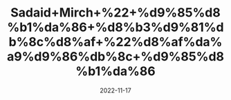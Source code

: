 ---
title: 'Sadaid+Mirch+%22+%d9%85%d8%b1%da%86+%d8%b3%d9%81%db%8c%d8%af+%22%d8%af%da%a9%d9%86%db%8c+%d9%85%d8%b1%da%86'
date: '2022-11-17' 
metatag: '' 
inventory: '0' 
draft: false 
# meta description 
shortDescripton: 'White+pepper+is+rich+in+flavonoids%2c+and+Vitamins+A%2c+K%2c+and+C.+It+contains+a+large+quantity+of+manganese%2c+iron%2c+and+dietary+fibers'
description: 'Spices+%d9%85%d8%b5%d8%a7%d9%84%d8%ad%db%92'
longdescription: ''
tags: ''
brand: ''
subCategory: ''
unit: '50 gm-Pk'
sellCount: '0'
featured: True
# product Price
price: '100.0'
# Product Short Description
shortDescription: 'White+pepper+is+rich+in+flavonoids%2c+and+Vitamins+A%2c+K%2c+and+C.+It+contains+a+large+quantity+of+manganese%2c+iron%2c+and+dietary+fibers'
productID: '827B5D56-1629-ED11-9968-005056B3A416'
type: 'products'
category: 'Spices+%d9%85%d8%b5%d8%a7%d9%84%d8%ad%db%92' 
thumnailproduct: 'https://eraconnect.blob.core.windows.net/product-images/aminsaddiquidawakhana/827B5D56-1629-ED11-9968-005056B3A416.webp' 
images:
  - image: 'https://eraconnect.blob.core.windows.net/product-images/aminsaddiquidawakhana/827B5D56-1629-ED11-9968-005056B3A416.webp'  
Variants:
---